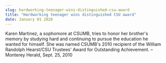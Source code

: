 ```yaml
---
slug: hardworking-teenager-wins-distinguished-csu-award
title: "Hardworking teenager wins distinguished CSU award"
date: January 01 2020
---
```


 
<p>
  Karen Martinez, a sophomore at CSUMB, tries to honor her brother's memory by
  studying hard and continuing to pursue the education he wanted for himself.
  She was named CSUMB's 2010 recipient of the William Randolph Hearst/CSU
  Trustees' Award for Outstanding Achievement. – Monterey Herald, Sept. 25, 2010
</p>
 
